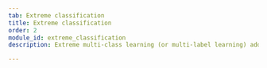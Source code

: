 ```yaml
---
tab: Extreme classification
title: Extreme classification
order: 2
module_id: extreme_classification
description: Extreme multi-class learning (or multi-label learning) addresses a classifier that can tag each data point with the most relevant label or a subset of labels from a vast label set. It has applications in document tagging and ranking and recommendation systems. 

---
```

